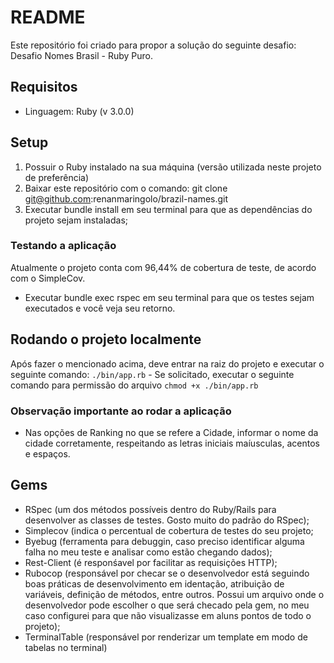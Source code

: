 # README

Este repositório foi criado para propor a solução do seguinte desafio: Desafio Nomes Brasil - Ruby Puro.

## <a name="tech_info"></a>Requisitos
* Linguagem: Ruby (v 3.0.0)

## Setup
1) Possuir o Ruby instalado na sua máquina (versão utilizada neste projeto de preferência)
2) Baixar este repositório com o comando: git clone git@github.com:renanmaringolo/brazil-names.git
3) Executar bundle install em seu terminal para que as dependências do projeto sejam instaladas;

### Testando a aplicação
Atualmente o projeto conta com 96,44% de cobertura de teste, de acordo com o SimpleCov.
* Executar bundle exec rspec em seu terminal para que os testes sejam executados e você veja seu retorno.

## Rodando o projeto localmente
Após fazer o mencionado acima, deve entrar na raiz do projeto e executar o seguinte comando: `./bin/app.rb` - Se solicitado, executar o seguinte comando para permissão do arquivo `chmod +x ./bin/app.rb `

### Observação importante ao rodar a aplicação
* Nas opções de Ranking no que se refere a Cidade, informar o nome da cidade corretamente, respeitando as letras iniciais maíusculas, acentos e espaços.

## Gems
* RSpec (um dos métodos possíveis dentro do Ruby/Rails para desenvolver as classes de testes. Gosto muito do padrão do RSpec);
* Simplecov (indica o percentual de cobertura de testes do seu projeto;
* Byebug (ferramenta para debuggin, caso preciso identificar alguma falha no meu teste e analisar como estão chegando dados);
* Rest-Client (é responśavel por facilitar as requisições HTTP);
* Rubocop (responsável por checar se o desenvolvedor está seguindo boas práticas de desenvolvimento em identação, atribuição de variáveis, definição de métodos, entre outros. Possui um arquivo onde o desenvolvedor pode escolher o que será checado pela gem, no meu caso configurei para que não visualizasse em aluns pontos de todo o projeto);
* TerminalTable (responsável por renderizar um template em modo de tabelas no terminal)
